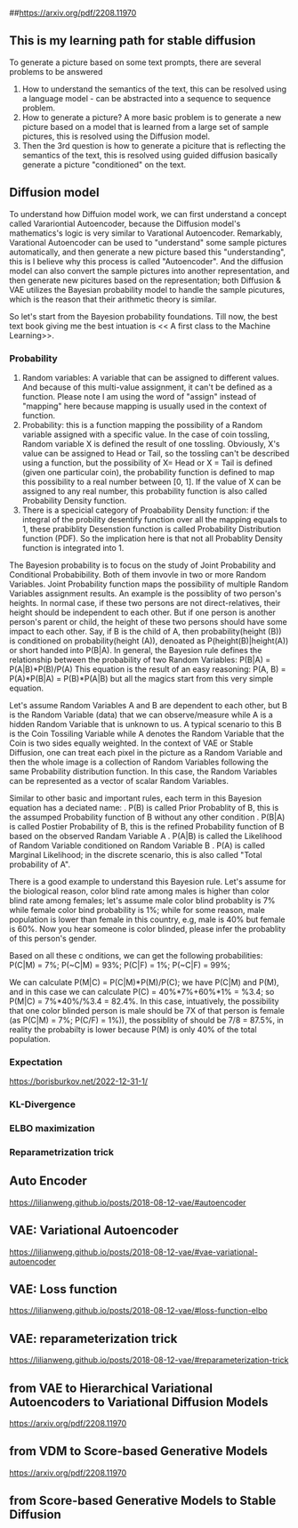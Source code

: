 ##https://arxiv.org/pdf/2208.11970
## This is my learning path for stable diffusion

To generate a picture based on some text prompts,  there are several problems to be answered

1. How to understand the semantics of the text, this can be resolved using a language model -  can be abstracted into a sequence to sequence problem.
2. How to generate a picture? A more basic problem is to generate a new picture based on a model that is learned from a large set of sample pictures, this is resolved using the Diffusion model.
3. Then the 3rd question is how to generate a piciture that is reflecting the semantics of the text, this is resolved using guided diffusion basically generate a picture "conditioned" on the text.

## Diffusion model
To understand how Diffuion model work, we can first understand a concept called Varariontial Autoencoder, because the Diffusion model's mathematics's logic is very similar to Varational Autoencoder. Remarkably, Varational Autoencoder can be used to "understand" some sample pictures automatically, and then generate a new picture based this "understanding", this is I believe why this process is called "Autoencoder". And the diffusion model can also convert the sample pictures into another representation, and then generate new picitures based on the representation; both Diffusion & VAE utilizes the Bayesian probability model to handle the sample picutures, which is the reason that their arithmetic theory is similar.

So let's start from the Bayesion probability foundations.  Till now, the best text book giving me the best intuation is << A first class to the Machine Learning>>. 

### Probability ###
1. Random variables: A variable that can be assigned to different values. And because of this multi-value assignment,  it can't be defined as a function. Please note I am using the word of "assign" instead of "mapping" here because mapping is usually used in the context of function.
2. Probability:  this is a function mapping the possibility of a Random variable assigned with a specific value. In the case of coin tossling, Random variable X is defined the result of one tossling. Obviously, X's value can be assigned to Head or Tail, so the tossling can't be described using a function, but the possibility of X= Head or X = Tail is defined (given one particular coin), the probability function is defined to map this possibility to a real number between [0, 1].  If the value of X can be assigned to any real number,  this probability function is also called Probability Density function.
3. There is a specicial category of Proabability Density function:  if the integral of the probility desentify function over all the mapping equals to 1,  these prabiblity Desenstion function is called Probability Distribution function (PDF). So the implication here is that not all Probablity Density function is integrated into 1. 

The Bayesion probability is to focus on the study of Joint Probability and Conditional Probabibility. Both of them invovle in two or more Random Variables. Joint Probability function maps the possibility of multiple Random Variables assignment results. An example is the possiblity of two person's heights. In normal case, if these two persons are not direct-relatives, their height should be independent to each other.  But if one person is another person's parent or child,  the height of these two persons should have some impact to each other.  Say, if B is the child of A, then probability(height (B)) is conditioned on probability(height (A)), denoated as P(height(B)|height(A)) or short handed into P(B|A).   In general, the Bayesion rule defines the relationship between the probability of two Random Variables:
          P(B|A) = P(A|B)*P(B)/P(A)
 This equation is the result of an easy reasoning:  P(A, B) = P(A)*P(B|A) = P(B)*P(A|B) but all the magics start from this very simple equation.

 Let's assume Random Variables A and B are dependent to each other, but B is the Random Variable (data) that we can observe/measure while A is a hidden Random Variable that is unknown to us. A typical scenario to this B is the Coin Tossiling Variable while A denotes the Random Variable that the Coin is two sides equally weighted. In the context of VAE or Stable Diffusion,  one can treat each pixel in the picture as a Random Variable and then the whole image is a collection of Random Variables following the same Probability distribution function. In this case, the Random Variables can be represented as a vector of scalar Random Variables.

Similar to other basic and important rules,  each term in this Bayesion equation has a deciated name:
.  P(B) is called Prior Probablity of B, this is the assumped Probability function of B without any other condition
.  P(B|A) is called Postier Probability of B,  this is the refined Probability function of B based on the observed Randam Variable A
.  P(A|B) is called the Likelihood of Random Variable conditioned on Random Variable B
.  P(A) is called Marginal Likelihood; in the discrete scenario,  this is also called "Total probability of A". 
 
There is a good example to understand this Bayesion rule. Let's assume for the biological reason, color blind rate among males is higher than color blind rate among females; let's assume male color blind probablity is 7% while female color bind probability is 1%; while for some reason, male population is lower than female in this country, e.g, male is 40% but female is 60%.  Now you hear someone is color blinded,  please infer the probablity of this person's gender.

Based on all these c onditions, we can get the following probabilities:
P(C|M) = 7%;  P(~C|M) = 93%; P(C|F) = 1%; P(~C|F) = 99%; 

We can calculate P(M|C) = P(C|M)*P(M)/P(C); we have P(C|M) and P(M), and in this case we can calculate P(C) = 40%*7%+60%*1% = %3.4;  so P(M|C) = 7%*40%/%3.4 = 82.4%.  In this case,  intuatively,  the possibility that one color blinded person is male should be 7X of that person is female (as P(C|M) = 7%; P(C/F) = 1%)), the possiblity of should be 7/8 = 87.5%, in reality the probabilty is lower because P(M) is only 40% of the total population.

### Expectation ###

https://borisburkov.net/2022-12-31-1/
### KL-Divergence ###

### ELBO maximization ###

### Reparametrization trick ###

## Auto Encoder ##
https://lilianweng.github.io/posts/2018-08-12-vae/#autoencoder

## VAE: Variational Autoencoder ##
https://lilianweng.github.io/posts/2018-08-12-vae/#vae-variational-autoencoder

## VAE: Loss function ##
https://lilianweng.github.io/posts/2018-08-12-vae/#loss-function-elbo

## VAE:  reparameterization trick ##
https://lilianweng.github.io/posts/2018-08-12-vae/#reparameterization-trick

## from VAE to Hierarchical Variational Autoencoders to Variational Diffusion Models ##

https://arxiv.org/pdf/2208.11970

## from VDM to Score-based Generative Models ##

https://arxiv.org/pdf/2208.11970

## from Score-based Generative Models to Stable Diffusion ##




 




 

 
          

